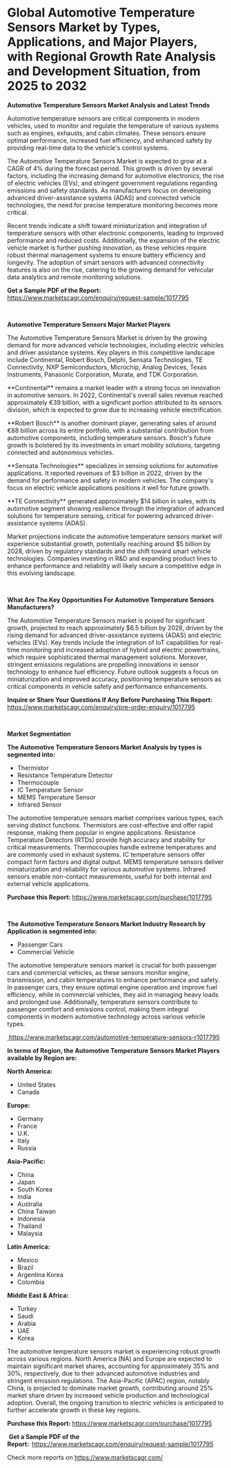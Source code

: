 <p><h1>Global Automotive Temperature Sensors Market by Types, Applications, and Major Players, with Regional Growth Rate Analysis and Development Situation, from 2025 to 2032</h1></p><p><strong>Automotive Temperature Sensors Market Analysis and Latest Trends</strong></p>
<p><p>Automotive temperature sensors are critical components in modern vehicles, used to monitor and regulate the temperature of various systems such as engines, exhausts, and cabin climates. These sensors ensure optimal performance, increased fuel efficiency, and enhanced safety by providing real-time data to the vehicle's control systems.</p><p>The Automotive Temperature Sensors Market is expected to grow at a CAGR of 4% during the forecast period. This growth is driven by several factors, including the increasing demand for automotive electronics, the rise of electric vehicles (EVs), and stringent government regulations regarding emissions and safety standards. As manufacturers focus on developing advanced driver-assistance systems (ADAS) and connected vehicle technologies, the need for precise temperature monitoring becomes more critical.</p><p>Recent trends indicate a shift toward miniaturization and integration of temperature sensors with other electronic components, leading to improved performance and reduced costs. Additionally, the expansion of the electric vehicle market is further pushing innovation, as these vehicles require robust thermal management systems to ensure battery efficiency and longevity. The adoption of smart sensors with advanced connectivity features is also on the rise, catering to the growing demand for vehicular data analytics and remote monitoring solutions.</p></p>
<p><strong>Get a Sample PDF of the Report:&nbsp;</strong> <a href="https://www.marketscagr.com/enquiry/request-sample/1017795?utm_campaign=2471&utm_medium=2&utm_source=Github&utm_content=ia&utm_term=25032025&utm_id=automotive-temperature-sensors">https://www.marketscagr.com/enquiry/request-sample/1017795</a></p>
<p>&nbsp;</p>
<p><strong>Automotive Temperature Sensors Major Market Players</strong></p>
<p><p>The Automotive Temperature Sensors Market is driven by the growing demand for more advanced vehicle technologies, including electric vehicles and driver assistance systems. Key players in this competitive landscape include Continental, Robert Bosch, Delphi, Sensata Technologies, TE Connectivity, NXP Semiconductors, Microchip, Analog Devices, Texas Instruments, Panasonic Corporation, Murata, and TDK Corporation.</p><p>**Continental** remains a market leader with a strong focus on innovation in automotive sensors. In 2022, Continental's overall sales revenue reached approximately €39 billion, with a significant portion attributed to its sensors division, which is expected to grow due to increasing vehicle electrification.</p><p>**Robert Bosch** is another dominant player, generating sales of around €88 billion across its entire portfolio, with a substantial contribution from automotive components, including temperature sensors. Bosch's future growth is bolstered by its investments in smart mobility solutions, targeting connected and autonomous vehicles.</p><p>**Sensata Technologies** specializes in sensing solutions for automotive applications. It reported revenues of $3 billion in 2022, driven by the demand for performance and safety in modern vehicles. The company's focus on electric vehicle applications positions it well for future growth.</p><p>**TE Connectivity** generated approximately $14 billion in sales, with its automotive segment showing resilience through the integration of advanced solutions for temperature sensing, critical for powering advanced driver-assistance systems (ADAS).</p><p>Market projections indicate the automotive temperature sensors market will experience substantial growth, potentially reaching around $5 billion by 2028, driven by regulatory standards and the shift toward smart vehicle technologies. Companies investing in R&D and expanding product lines to enhance performance and reliability will likely secure a competitive edge in this evolving landscape.</p></p>
<p>&nbsp;</p>
<p><strong>What Are The Key Opportunities For Automotive Temperature Sensors Manufacturers?</strong></p>
<p><p>The Automotive Temperature Sensors market is poised for significant growth, projected to reach approximately $6.5 billion by 2028, driven by the rising demand for advanced driver-assistance systems (ADAS) and electric vehicles (EVs). Key trends include the integration of IoT capabilities for real-time monitoring and increased adoption of hybrid and electric powertrains, which require sophisticated thermal management solutions. Moreover, stringent emissions regulations are propelling innovations in sensor technology to enhance fuel efficiency. Future outlook suggests a focus on miniaturization and improved accuracy, positioning temperature sensors as critical components in vehicle safety and performance enhancements.</p></p>
<p><strong>Inquire or Share Your Questions If Any Before Purchasing This Report:</strong> <a href="https://www.marketscagr.com/enquiry/pre-order-enquiry/1017795?utm_campaign=2471&utm_medium=2&utm_source=Github&utm_content=ia&utm_term=25032025&utm_id=automotive-temperature-sensors">https://www.marketscagr.com/enquiry/pre-order-enquiry/1017795</a></p>
<p>&nbsp;</p>
<p><strong>Market Segmentation</strong></p>
<p><strong>The Automotive Temperature Sensors Market Analysis by types is segmented into:</strong></p>
<p><ul><li>Thermistor</li><li>Resistance Temperature Detector</li><li>Thermocouple</li><li>IC Temperature Sensor</li><li>MEMS Temperature Sensor</li><li>Infrared Sensor</li></ul></p>
<p><p>The automotive temperature sensors market comprises various types, each serving distinct functions. Thermistors are cost-effective and offer rapid response, making them popular in engine applications. Resistance Temperature Detectors (RTDs) provide high accuracy and stability for critical measurements. Thermocouples handle extreme temperatures and are commonly used in exhaust systems. IC temperature sensors offer compact form factors and digital output. MEMS temperature sensors deliver miniaturization and reliability for various automotive systems. Infrared sensors enable non-contact measurements, useful for both internal and external vehicle applications.</p></p>
<p><strong>Purchase this Report:&nbsp;</strong><a href="https://www.marketscagr.com/purchase/1017795?utm_campaign=2471&utm_medium=2&utm_source=Github&utm_content=ia&utm_term=25032025&utm_id=automotive-temperature-sensors">https://www.marketscagr.com/purchase/1017795</a></p>
<p>&nbsp;</p>
<p><strong>The Automotive Temperature Sensors Market Industry Research by Application is segmented into:</strong></p>
<p><ul><li>Passenger Cars</li><li>Commercial Vehicle</li></ul></p>
<p><p>The automotive temperature sensors market is crucial for both passenger cars and commercial vehicles, as these sensors monitor engine, transmission, and cabin temperatures to enhance performance and safety. In passenger cars, they ensure optimal engine operation and improve fuel efficiency, while in commercial vehicles, they aid in managing heavy loads and prolonged use. Additionally, temperature sensors contribute to passenger comfort and emissions control, making them integral components in modern automotive technology across various vehicle types.</p></p>
<p><a href="https://www.marketscagr.com/automotive-temperature-sensors-r1017795?utm_campaign=2471&utm_medium=2&utm_source=Github&utm_content=ia&utm_term=25032025&utm_id=automotive-temperature-sensors">&nbsp;https://www.marketscagr.com/automotive-temperature-sensors-r1017795</a></p>
<p><strong>In terms of Region, the Automotive Temperature Sensors Market Players available by Region are:</strong></p>
<p>
    <p> <strong> North America: </strong>
        <ul>
            <li>United States</li>
            <li>Canada</li>
        </ul>
        </p> 
    <p> <strong> Europe: </strong>
        <ul>
            <li>Germany</li>
            <li>France</li>
            <li>U.K.</li>
            <li>Italy</li>
            <li>Russia</li>
        </ul>
        </p> 
    <p> <strong> Asia-Pacific: </strong>
        <ul>
            <li>China</li>
            <li>Japan</li>
            <li>South Korea</li>
            <li>India</li>
            <li>Australia</li>
            <li>China Taiwan</li>
            <li>Indonesia</li>
            <li>Thailand</li>
            <li>Malaysia</li>
        </ul>
        </p> 
    <p> <strong> Latin America: </strong>
        <ul>
            <li>Mexico</li>
            <li>Brazil</li>
            <li>Argentina Korea</li>
            <li>Colombia</li>
        </ul>
        </p> 
    <p> <strong> Middle East & Africa: </strong>
        <ul>
            <li>Turkey</li>
            <li>Saudi</li>
            <li>Arabia</li>
            <li>UAE</li>
            <li>Korea</li>
        </ul>
    </p>
    </p>
<p><p>The automotive temperature sensors market is experiencing robust growth across various regions. North America (NA) and Europe are expected to maintain significant market shares, accounting for approximately 35% and 30%, respectively, due to their advanced automotive industries and stringent emission regulations. The Asia-Pacific (APAC) region, notably China, is projected to dominate market growth, contributing around 25% market share driven by increased vehicle production and technological adoption. Overall, the ongoing transition to electric vehicles is anticipated to further accelerate growth in these key regions.</p></p>
<p><strong>Purchase this Report: </strong><a href="https://www.marketscagr.com/purchase/1017795?utm_campaign=2471&utm_medium=2&utm_source=Github&utm_content=ia&utm_term=25032025&utm_id=automotive-temperature-sensors">https://www.marketscagr.com/purchase/1017795</a></p>
<p>&nbsp;<strong>Get a Sample PDF of the Report:&nbsp;&nbsp;</strong><a href="https://www.marketscagr.com/enquiry/request-sample/1017795?utm_campaign=2471&utm_medium=2&utm_source=Github&utm_content=ia&utm_term=25032025&utm_id=automotive-temperature-sensors">https://www.marketscagr.com/enquiry/request-sample/1017795</a></p>
<p><strong></strong></p>
<p>Check more reports on <a href="https://www.marketscagr.com/?utm_campaign=2471&utm_medium=2&utm_source=Github&utm_content=ia&utm_term=25032025&utm_id=automotive-temperature-sensors">https://www.marketscagr.com/</a></p>